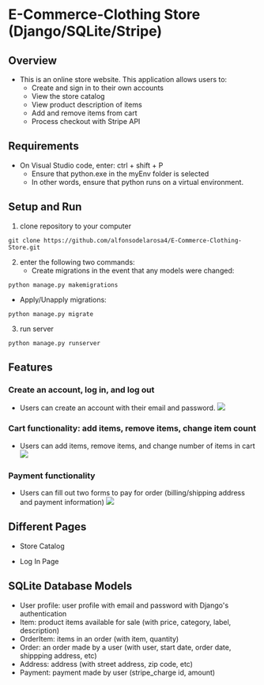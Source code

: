# E-Commerce-Clothing Store (Django/SQLite/Stripe)

## Overview
- This is an online store website. This application allows users to:
    - Create and sign in to their own accounts
    - View the store catalog
    - View product description of items
    - Add and remove items from cart
    - Process checkout with Stripe API

## Requirements
- On Visual Studio code, enter: ctrl + shift + P
    - Ensure that python.exe in the myEnv folder is selected
    - In other words, ensure that python runs on a virtual environment.

## Setup and Run
1. clone repository to your computer
```
git clone https://github.com/alfonsodelarosa4/E-Commerce-Clothing-Store.git
```
2. enter the following two commands:
    - Create migrations in the event that any models were changed:
```
python manage.py makemigrations
```
- Apply/Unapply migrations:
```
python manage.py migrate
```
3. run server
```
python manage.py runserver
```

## Features

### Create an account, log in, and log out
- Users can create an account with their email and password.
![](https://github.com/alfonsodelarosa4/E-Commerce-Clothing-Store/demo_gifs/Django-Account.gif)

### Cart functionality: add items, remove items, change item count
- Users can add items, remove items, and change number of items in cart
![](https://github.com/alfonsodelarosa4/E-Commerce-Clothing-Store/demo_gifs/Django-Cart.gif)

### Payment functionality
- Users can fill out two forms to pay for order (billing/shipping address and payment information)
![](https://github.com/alfonsodelarosa4/E-Commerce-Clothing-Store/demo_gifs/Django-Payment.gif)

## Different Pages
- Store Catalog

- Log In Page

## SQLite Database Models
- User profile: user profile with email and password with Django's authentication
- Item: product items available for sale (with price, category, label, description)
- OrderItem: items in an order (with item, quantity)
- Order: an order made by a user (with user, start date, order date, shippping address, etc)
- Address: address (with street address, zip code, etc)
- Payment: payment made by user (stripe_charge id, amount)
